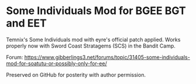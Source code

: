 # Some Individuals Mod for BGEE BGT and EET
Temnix's Some Individuals mod with eyre's official patch applied.  Works properly now with Sword Coast Stratagems (SCS) in the Bandit Camp.

Forum: https://www.gibberlings3.net/forums/topic/31405-some-individuals-mod-for-soatutu-or-possibly-only-for-ee/

Preserved on GitHub for posterity with author permission.
